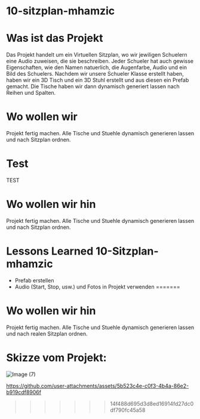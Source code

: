 # 10-sitzplan-mhamzic

# Was ist das Projekt
Das Projekt handelt um ein Virtuellen Sitzplan, wo wir jewiligen Schuelern eine Audio zuweisen, die sie beschreiben. 
Jeder Schueler hat auch gewisse Eigenschaften, wie den Namen natuerlich, die Augenfarbe, Audio und ein Bild des Schuelers. 
Nachdem wir unsere Schueler Klasse erstellt haben, haben wir ein 3D Tisch und ein 3D Stuhl erstellt und aus diesen ein 
Prefab gemacht. Die Tische haben wir dann dynamisch generiert lassen nach Reihen und Spalten. 

# Wo wollen wir
Projekt fertig machen. Alle Tische und Stuehle dynamisch generieren lassen und nach Sitzplan ordnen.

# Test
TEST

# Wo wollen wir hin
Projekt fertig machen. Alle Tische und Stuehle dynamisch generieren lassen und nach Sitzplan ordnen.

# Lessons Learned 10-Sitzplan-mhamzic

- Prefab erstellen 
- Audio (Start, Stop, usw.) und Fotos in Projekt verwenden 
=======
# Wo wollen wir hin
Projekt fertig machen. Alle Tische und Stuehle dynamisch generieren lassen und nach realen Sitzplan ordnen.

# Skizze vom Projekt: 

![Image (7)](https://github.com/user-attachments/assets/8f00ba90-c432-496d-8d51-9caf7e3e6731)



https://github.com/user-attachments/assets/5b523c4e-c0f3-4b4a-86e2-b919cdf8906f

>>>>>>> 14f488d695d3d8ed16914fd27dc0df790fc45a58
